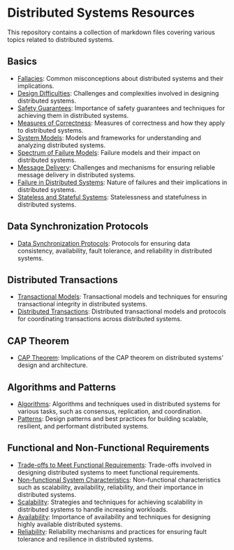 # Distributed Systems Resources

This repository contains a collection of markdown files covering various topics related to distributed systems.

## Basics

- [Fallacies](fallacies.md): Common misconceptions about distributed systems and their implications.
- [Design Difficulties](design_difficulties.md): Challenges and complexities involved in designing distributed systems.
- [Safety Guarantees](safety_guarantees.md): Importance of safety guarantees and techniques for achieving them in distributed systems.
- [Measures of Correctness](measures_of_correctness.md): Measures of correctness and how they apply to distributed systems.
- [System Models](system_models.md): Models and frameworks for understanding and analyzing distributed systems.
- [Spectrum of Failure Models](spectrum_of_failure_models.md): Failure models and their impact on distributed systems.
- [Message Delivery](message_delivery.md): Challenges and mechanisms for ensuring reliable message delivery in distributed systems.
- [Failure in Distributed Systems](failure_in_distributed_systems.md): Nature of failures and their implications in distributed systems.
- [Stateless and Stateful Systems](stateless_and_stateful_systems.md): Statelessness and statefulness in distributed systems.

## Data Synchronization Protocols

- [Data Synchronization Protocols](data_synchronization_protocols): Protocols for ensuring data consistency, availability, fault tolerance, and reliability in distributed systems.

## Distributed Transactions

- [Transactional Models](transactional_models.md): Transactional models and techniques for ensuring transactional integrity in distributed systems.
- [Distributed Transactions](distributed_transactions.md): Distributed transactional models and protocols for coordinating transactions across distributed systems.

## CAP Theorem

- [CAP Theorem](cap_theorem.md): Implications of the CAP theorem on distributed systems' design and architecture.

## Algorithms and Patterns

- [Algorithms](algorithms.md): Algorithms and techniques used in distributed systems for various tasks, such as consensus, replication, and coordination.
- [Patterns](patterns.md): Design patterns and best practices for building scalable, resilient, and performant distributed systems.

## Functional and Non-Functional Requirements

- [Trade-offs to Meet Functional Requirements](trade-offs_to_meet_functional_requirements.md): Trade-offs involved in designing distributed systems to meet functional requirements.
- [Non-functional System Characteristics](non-functional_system_characteristics.md): Non-functional characteristics such as scalability, availability, reliability, and their importance in distributed systems.
- [Scalability](scalability.md): Strategies and techniques for achieving scalability in distributed systems to handle increasing workloads.
- [Availability](availability.md): Importance of availability and techniques for designing highly available distributed systems.
- [Reliability](reliability.md): Reliability mechanisms and practices for ensuring fault tolerance and resilience in distributed systems.
